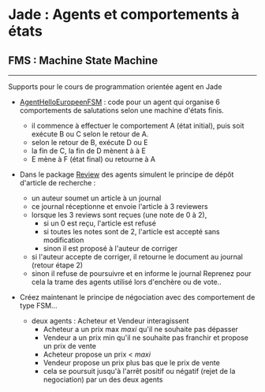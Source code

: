 # Jade : Agents et comportements à états

## FMS : Machine State Machine

---

Supports pour le cours de programmation orientée agent en Jade

- [AgentHelloEuropeenFSM](https://github.com/EmmanuelADAM/jade/blob/master/fsm/salutations/AgentHelloEuropeenFSM.java) :
  code pour un agent qui organise 6 comportements de salutations selon une machine d'états finis.
    - il commence à effectuer le comportement A (état initial), puis soit exécute B ou C selon le retour de A.
    - selon le retour de B, exécute D ou E
    - la fin de C, la fin de D mènent à à E
    - E mène à F (état final)  ou retourne à A

- Dans le package [Review](https://github.com/EmmanuelADAM/jade/blob/master/fsm/review/) des agents simulent le principe
  de dépôt d'article de recherche :
    - un auteur soumet un article à un journal
    - ce journal réceptionne et envoie l'article à 3 reviewers
    - lorsque les 3 reviews sont reçues (une note de 0 à 2),
        - si un 0 est reçu, l'article est refusé
        - si toutes les notes sont de 2, l'article est accepté sans modification
        - sinon il est proposé à l'auteur de corriger
    - si l'auteur accepte de corriger, il retourne le document au journal (retour étape 2)
    - sinon il refuse de poursuivre et en informe le journal Reprenez pour cela la trame des agents utilisé lors
      d'enchère ou de vote..

- Créez maintenant le principe de négociation avec des comportement de type FSM...
  - deux agents : Acheteur et Vendeur interagissent
    - Acheteur a un prix max _maxi_ qu'il ne souhaite pas dépasser
    - Vendeur a un prix min qu'il ne souhaite pas franchir et propose un prix de vente
    - Acheteur propose un prix < _maxi_ 
    - Vendeur propose un prix plus bas que le prix de vente
    - cela se poursuit jusqu'à l'arrêt positif ou négatif (rejet de la negociation) par un des deux agents
    